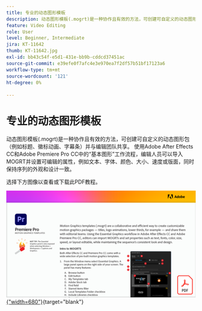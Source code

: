```yaml
---
title: 专业的动态图形模板
description: 动态图形模板(.mogrt)是一种协作且有效的方法，可创建可自定义的动态图形包（标题、徽标动画、字幕条，并与编辑团队共享）
feature: Video Editing
role: User
level: Beginner, Intermediate
jira: KT-11642
thumb: KT-11642.jpg
exl-id: bb43c54f-e5d1-431e-bb9b-cddcd37451ac
source-git-commit: e39efe0f7afc4e3e970ea7f2df57b51bf17123a6
workflow-type: tm+mt
source-wordcount: '121'
ht-degree: 0%

---
```


# 专业的动态图形模板

动态图形模板(.mogrt)是一种协作且有效的方法，可创建可自定义的动态图形包（例如标题、徽标动画、字幕条）并与编辑团队共享。 使用Adobe After Effects CC和Adobe Premiere Pro CC中的“基本图形”工作流程，编辑人员可以导入MOGRT并设置可编辑的属性，例如文本、字体、颜色、大小、速度或版面，同时保持序列的外观和设计一致。

选择下方图像以查看或下载此PDF教程。

[![教程的第一页图像](assets/MORGTs.png){&quot;width=680&quot;}](assets/Adobe-Premiere-Pro-Motion-Graphics-Templates.pdf){target="blank"}

